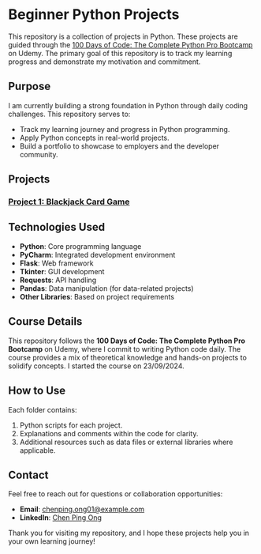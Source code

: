 # Beginner Python Projects

This repository is a collection of projects in Python. These projects are guided through the [100 Days of Code: The Complete Python Pro Bootcamp](https://www.udemy.com/course/100-days-of-code/?couponCode=ST14MT101024) on Udemy. The primary goal of this repository is to track my learning progress and demonstrate my motivation and commitment.

## Purpose
I am currently building a strong foundation in Python through daily coding challenges. This repository serves to:
- Track my learning journey and progress in Python programming.
- Apply Python concepts in real-world projects.
- Build a portfolio to showcase to employers and the developer community.


## Projects
### [Project 1: Blackjack Card Game](Capstone1_Blackjack-Game)
<!--
## Projects Overview
The repository includes projects across various Python topics, such as:
- Basic syntax and operations
- Data structures (lists, tuples, dictionaries)
- Functions and modules
- Object-Oriented Programming (OOP)
- File handling
- Error handling
- Web development with Flask
- Working with APIs
- Automation with Python
- Games and graphical user interfaces (GUI)
  
Each project folder contains Python scripts with detailed explanations and comments.
-->
## Technologies Used
- **Python**: Core programming language
- **PyCharm**: Integrated development environment 
- **Flask**: Web framework
- **Tkinter**: GUI development
- **Requests**: API handling
- **Pandas**: Data manipulation (for data-related projects)
- **Other Libraries**: Based on project requirements

## Course Details
This repository follows the **100 Days of Code: The Complete Python Pro Bootcamp** on Udemy, where I commit to writing Python code daily. The course provides a mix of theoretical knowledge and hands-on projects to solidify concepts. I started the course on 23/09/2024.

## How to Use
Each folder contains:
1. Python scripts for each project.
2. Explanations and comments within the code for clarity.
3. Additional resources such as data files or external libraries where applicable.

## Contact
Feel free to reach out for questions or collaboration opportunities:
- **Email**: chenping.ong01@example.com
- **LinkedIn**: [Chen Ping Ong](https://www.linkedin.com/in/chenpingong)

Thank you for visiting my repository, and I hope these projects help you in your own learning journey!
